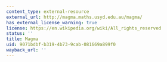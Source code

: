 ```yaml
---
content_type: external-resource
external_url: http://magma.maths.usyd.edu.au/magma/
has_external_license_warning: true
license: https://en.wikipedia.org/wiki/All_rights_reserved
status: ''
title: Magma
uid: 9071bdbf-b319-4b73-9cab-081669a899f0
wayback_url: ''
---
```

